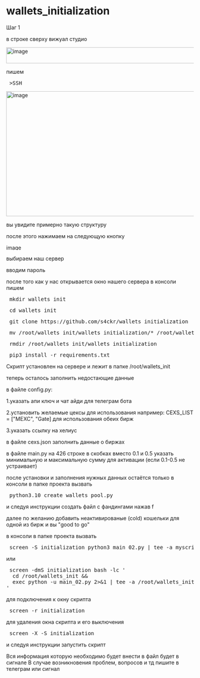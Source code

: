 # wallets_initialization

Шаг 1

в строке сверху вижуал студио 

<img width="1103" height="43" alt="image" src="https://github.com/user-attachments/assets/7a1f3548-cb5a-4737-8db0-2f205207f9e0" />

пишем 

<pre> >SSH </pre>

<img width="594" height="336" alt="image" src="https://github.com/user-attachments/assets/bd418c4f-b680-47da-a047-286deb508dfd" />

вы увидите примерно такую структуру

после этого нажимаем на следующую кнопку

<img width="196" height="15" alt="image" src="https://github.com/user-attachments/assets/8ebfeee4-c705-4801-a9af-597876507802" />

выбираем наш сервер

вводим пароль 

после того как у нас открывается окно нашего сервера в консоли пишем

<pre> mkdir wallets_init </pre>
<pre> cd wallets_init </pre>
<pre> git clone https://github.com/s4ckr/wallets_initialization</pre>
<pre> mv /root/wallets_init/wallets_initialization/* /root/wallets_init </pre>
<pre> rmdir /root/wallets_init/wallets_initialization </pre>
<pre> pip3 install -r requirements.txt </pre>

Скрипт установлен на сервере и лежит в папке /root/wallets_init

теперь осталось заполнить недостающие данные

в файле config.py:

1.указать апи ключ и чат айди для телеграм бота 

2.установить желаемые цексы для использования например: CEXS_LIST = ["MEXC", "Gate] для использования обеих бирж

3.указать ссылку на хелиус

в файле cexs.json заполнить данные о биржах

в файле main.py на 426 строке в скобках вместо 0.1 и 0.5 указать минимальную и максимальную сумму для активации (если 0.1-0.5 не устраивает)

после установки и заполнения нужных данных остаётся только в консоли в папке проекта вызвать

<pre> python3.10 create_wallets_pool.py </pre>

и следуя инструкции создать файл с фандингами нажав f 

далее по желанию добавить неактивированые (cold) кошельки для одной из бирж и вы "good to go"

в консоли в папке проекта вызвать 

<pre> screen -S initialization python3 main_02.py | tee -a myscript.log </pre>
или 

<pre> screen -dmS initialization bash -lc '
  cd /root/wallets_init &&
  exec python -u main_02.py 2>&1 | tee -a /root/wallets_init/logs.log
' </pre>

для подключения к окну скрипта 

<pre> screen -r initialization </pre>

для удаления окна скрипта и его выключения 
<pre> screen -X -S initialization </pre>

и следуя инструкции запустить скрипт

Вся информация которую необходимо будет внести в файл будет в сигнале
В случае возникновения проблем, вопросов и тд пишите в телеграм или сигнал
